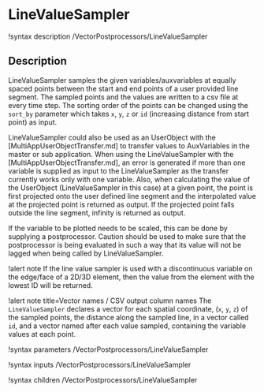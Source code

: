 # LineValueSampler

!syntax description /VectorPostprocessors/LineValueSampler

## Description

LineValueSampler samples the given variables/auxvariables at equally spaced points between the start and end points of a user provided line segment. The sampled points and the values are written to a csv file at every time step. The sorting order of the points can be changed using the `sort_by` parameter which takes `x`, `y`, `z` or `id` (increasing distance from start point) as input.

LineValueSampler could also be used as an UserObject with the [MultiAppUserObjectTransfer.md] to transfer values to AuxVariables in the master or sub application. When using the LineValueSampler with the [MultiAppUserObjectTransfer.md], an error is generated if more than one variable is supplied as input to the LineValueSampler as the transfer currently works only with one variable. Also, when calculating the value of the UserObject (LineValueSampler in this case) at a given point, the point is first projected onto the user defined line segment and the interpolated value at the projected point is returned as output. If the projected point falls outside the line segment, infinity is returned as output.

If the variable to be plotted needs to be scaled, this can be done by supplying a postprocessor. Caution should be used to make sure that the postprocessor is being evaluated in such a way that its value will not be lagged when being called by LineValueSampler.

!alert note
If the line value sampler is used with a discontinuous variable on the edge/face of a 2D/3D element, then the value from the element with the lowest ID will be returned.

!alert note title=Vector names / CSV output column names
The `LineValueSampler` declares a vector for each spatial coordinate, (`x`, `y`, `z`) of the sampled points,
the distance along the sampled line, in a vector called `id`,
and a vector named after each value sampled, containing the variable values at each point.

!syntax parameters /VectorPostprocessors/LineValueSampler

!syntax inputs /VectorPostprocessors/LineValueSampler

!syntax children /VectorPostprocessors/LineValueSampler
